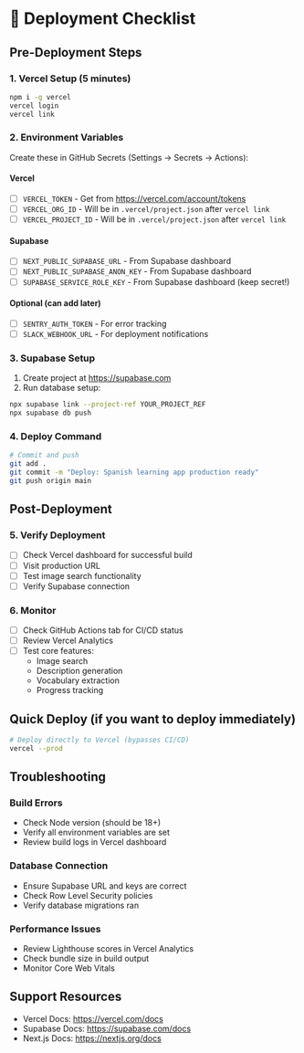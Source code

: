 # 🚀 Deployment Checklist

## Pre-Deployment Steps

### 1. Vercel Setup (5 minutes)

```bash
npm i -g vercel
vercel login
vercel link
```

### 2. Environment Variables

Create these in GitHub Secrets (Settings → Secrets → Actions):

#### Vercel

- [ ] `VERCEL_TOKEN` - Get from https://vercel.com/account/tokens
- [ ] `VERCEL_ORG_ID` - Will be in `.vercel/project.json` after `vercel link`
- [ ] `VERCEL_PROJECT_ID` - Will be in `.vercel/project.json` after `vercel link`

#### Supabase

- [ ] `NEXT_PUBLIC_SUPABASE_URL` - From Supabase dashboard
- [ ] `NEXT_PUBLIC_SUPABASE_ANON_KEY` - From Supabase dashboard
- [ ] `SUPABASE_SERVICE_ROLE_KEY` - From Supabase dashboard (keep secret!)

#### Optional (can add later)

- [ ] `SENTRY_AUTH_TOKEN` - For error tracking
- [ ] `SLACK_WEBHOOK_URL` - For deployment notifications

### 3. Supabase Setup

1. Create project at https://supabase.com
2. Run database setup:

```bash
npx supabase link --project-ref YOUR_PROJECT_REF
npx supabase db push
```

### 4. Deploy Command

```bash
# Commit and push
git add .
git commit -m "Deploy: Spanish learning app production ready"
git push origin main
```

## Post-Deployment

### 5. Verify Deployment

- [ ] Check Vercel dashboard for successful build
- [ ] Visit production URL
- [ ] Test image search functionality
- [ ] Verify Supabase connection

### 6. Monitor

- [ ] Check GitHub Actions tab for CI/CD status
- [ ] Review Vercel Analytics
- [ ] Test core features:
  - Image search
  - Description generation
  - Vocabulary extraction
  - Progress tracking

## Quick Deploy (if you want to deploy immediately)

```bash
# Deploy directly to Vercel (bypasses CI/CD)
vercel --prod
```

## Troubleshooting

### Build Errors

- Check Node version (should be 18+)
- Verify all environment variables are set
- Review build logs in Vercel dashboard

### Database Connection

- Ensure Supabase URL and keys are correct
- Check Row Level Security policies
- Verify database migrations ran

### Performance Issues

- Review Lighthouse scores in Vercel Analytics
- Check bundle size in build output
- Monitor Core Web Vitals

## Support Resources

- Vercel Docs: https://vercel.com/docs
- Supabase Docs: https://supabase.com/docs
- Next.js Docs: https://nextjs.org/docs
